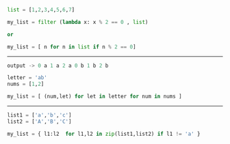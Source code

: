 
```python
list = [1,2,3,4,5,6,7]

my_list = filter (lambda x: x % 2 == 0 , list) 

or 

my_list = [ n for n in list if n % 2 == 0]
```

______________________________________________________________

```python
output -> 0 a 1 a 2 a 0 b 1 b 2 b

letter = 'ab'
nums = [1,2]

my_list = [ (num,let) for let in letter for num in nums ]
```

______________________________________________________________

```python
list1 = ['a','b','c']
list2 = ['A','B','C']

my_list = { l1:l2  for l1,l2 in zip(list1,list2) if l1 != 'a' }

```
